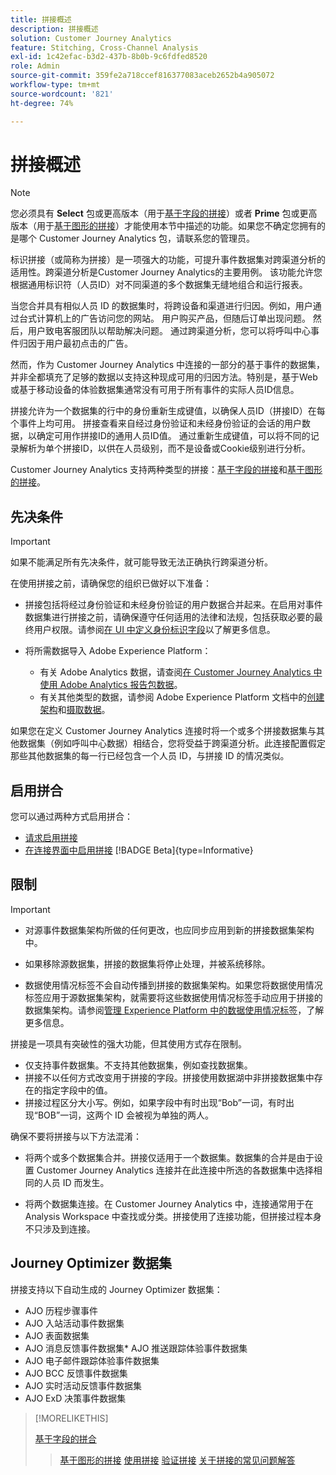 ```yaml
---
title: 拼接概述
description: 拼接概述
solution: Customer Journey Analytics
feature: Stitching, Cross-Channel Analysis
exl-id: 1c42efac-b3d2-437b-8b0b-9c6fdfed8520
role: Admin
source-git-commit: 359fe2a718ccef816377083aceb2652b4a905072
workflow-type: tm+mt
source-wordcount: '821'
ht-degree: 74%

---
```


# 拼接概述

>[!NOTE]
>
>您必须具有 **Select** 包或更高版本（用于[基于字段的拼接](fbs.md)）或者 **Prime** 包或更高版本（用于[基于图形的拼接](gbs.md)）才能使用本节中描述的功能。如果您不确定您拥有的是哪个 Customer Journey Analytics 包，请联系您的管理员。

标识拼接（或简称为拼接）是一项强大的功能，可提升事件数据集对跨渠道分析的适用性。跨渠道分析是Customer Journey Analytics的主要用例。 该功能允许您根据通用标识符（人员ID）对不同渠道的多个数据集无缝地组合和运行报表。

当您合并具有相似人员 ID 的数据集时，将跨设备和渠道进行归因。例如，用户通过台式计算机上的广告访问您的网站。 用户购买产品，但随后订单出现问题。 然后，用户致电客服团队以帮助解决问题。 通过跨渠道分析，您可以将呼叫中心事件归因于用户最初点击的广告。

然而，作为 Customer Journey Analytics 中连接的一部分的基于事件的数据集，并非全都填充了足够的数据以支持这种现成可用的归因方法。特别是，基于Web或基于移动设备的体验数据集通常没有可用于所有事件的实际人员ID信息。

拼接允许为一个数据集的行中的身份重新生成键值，以确保人员ID（拼接ID）在每个事件上均可用。 拼接查看来自经过身份验证和未经身份验证的会话的用户数据，以确定可用作拼接ID的通用人员ID值。 通过重新生成键值，可以将不同的记录解析为单个拼接ID，以供在人员级别，而不是设备或Cookie级别进行分析。

Customer Journey Analytics 支持两种类型的拼接：[基于字段的拼接](fbs.md)和[基于图形的拼接](gbs.md)。

## 先决条件

>[!IMPORTANT]
>
>如果不能满足所有先决条件，就可能导致无法正确执行跨渠道分析。

在使用拼接之前，请确保您的组织已做好以下准备：

- 拼接包括将经过身份验证和未经身份验证的用户数据合并起来。在启用对事件数据集进行拼接之前，请确保遵守任何适用的法律和法规，包括获取必要的最终用户权限。请参阅[在 UI 中定义身份标识字段](https://experienceleague.adobe.com/zh-hans/docs/experience-platform/xdm/ui/fields/identity)以了解更多信息。

- 将所需数据导入 Adobe Experience Platform：

   - 有关 Adobe Analytics 数据，请查阅[在 Customer Journey Analytics 中使用 Adobe Analytics 报告包数据](/help/getting-started/aa-vs-cja/aa-data-in-cja.md)。
   - 有关其他类型的数据，请参阅 Adobe Experience Platform 文档中的[创建架构](https://experienceleague.adobe.com/zh-hans/docs/experience-platform/xdm/tutorials/create-schema-ui)和[摄取数据](https://experienceleague.adobe.com/zh-hans/docs/experience-platform/ingestion/home)。

如果您在定义 Customer Journey Analytics 连接时将一个或多个拼接数据集与其他数据集（例如呼叫中心数据）相结合，您将受益于跨渠道分析。此连接配置假定那些其他数据集的每一行已经包含一个人员 ID，与拼接 ID 的情况类似。

## 启用拼合

您可以通过两种方式启用拼合：

- [请求启用拼接](/help/stitching/use-stitching.md)
- [在连接界面中启用拼接](/help/stitching/use-stitching-ui.md) [!BADGE Beta]{type=Informative}

## 限制

>[!IMPORTANT]
>
>
>- 对源事件数据集架构所做的任何更改，也应同步应用到新的拼接数据集架构中。
>
>- 如果移除源数据集，拼接的数据集将停止处理，并被系统移除。
>
>- 数据使用情况标签不会自动传播到拼接的数据集架构。如果您将数据使用情况标签应用于源数据集架构，就需要将这些数据使用情况标签手动应用于拼接的数据集架构。请参阅[管理 Experience Platform 中的数据使用情况标签](https://experienceleague.adobe.com/zh-hans/docs/experience-platform/data-governance/labels/overview)，了解更多信息。

拼接是一项具有突破性的强大功能，但其使用方式存在限制。

- 仅支持事件数据集。不支持其他数据集，例如查找数据集。
- 拼接不以任何方式改变用于拼接的字段。拼接使用数据湖中非拼接数据集中存在的指定字段中的值。
- 拼接过程区分大小写。例如，如果字段中有时出现“Bob”一词，有时出现“BOB”一词，这两个 ID 会被视为单独的两人。

确保不要将拼接与以下方法混淆：

- 将两个或多个数据集合并。拼接仅适用于一个数据集。数据集的合并是由于设置 Customer Journey Analytics 连接并在此连接中所选的各数据集中选择相同的人员 ID 而发生。

- 将两个数据集连接。在 Customer Journey Analytics 中，连接通常用于在 Analysis Workspace 中查找或分类。拼接使用了连接功能，但拼接过程本身不只涉及到连接。


## Journey Optimizer 数据集

拼接支持以下自动生成的 Journey Optimizer 数据集：

- AJO 历程步骤事件
- AJO 入站活动事件数据集
- AJO 表面数据集
- AJO 消息反馈事件数据集* AJO 推送跟踪体验事件数据集
- AJO 电子邮件跟踪体验事件数据集
- AJO BCC 反馈事件数据集
- AJO 实时活动反馈事件数据集
- AJO ExD 决策事件数据集

>[!MORELIKETHIS]
>
>[基于字段的拼合](fbs.md)
>>[基于图形的拼接](gbs.md)
>>[使用拼接](use-stitching.md)
>>[验证拼接](validate.md)
>>[关于拼接的常见问题解答](faq.md)

